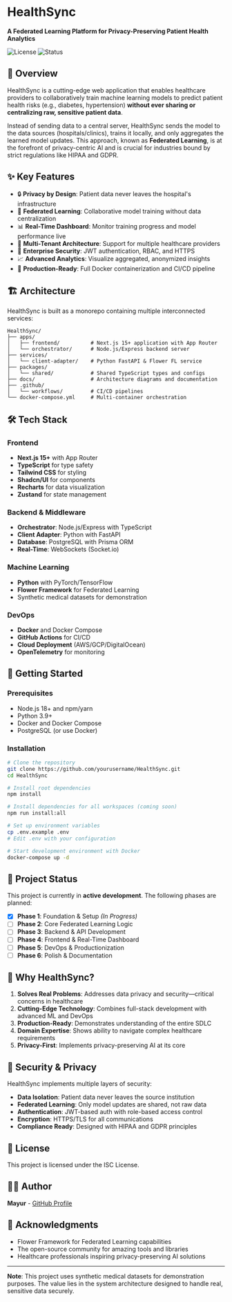 # HealthSync

**A Federated Learning Platform for Privacy-Preserving Patient Health Analytics**

![License](https://img.shields.io/badge/license-ISC-blue.svg)
![Status](https://img.shields.io/badge/status-in%20development-yellow.svg)

## 🚀 Overview

HealthSync is a cutting-edge web application that enables healthcare providers to collaboratively train machine learning models to predict patient health risks (e.g., diabetes, hypertension) **without ever sharing or centralizing raw, sensitive patient data**. 

Instead of sending data to a central server, HealthSync sends the model to the data sources (hospitals/clinics), trains it locally, and only aggregates the learned model updates. This approach, known as **Federated Learning**, is at the forefront of privacy-centric AI and is crucial for industries bound by strict regulations like HIPAA and GDPR.

## ✨ Key Features

- 🔒 **Privacy by Design**: Patient data never leaves the hospital's infrastructure
- 🤖 **Federated Learning**: Collaborative model training without data centralization
- 📊 **Real-Time Dashboard**: Monitor training progress and model performance live
- 🏥 **Multi-Tenant Architecture**: Support for multiple healthcare providers
- 🔐 **Enterprise Security**: JWT authentication, RBAC, and HTTPS
- 📈 **Advanced Analytics**: Visualize aggregated, anonymized insights
- 🐳 **Production-Ready**: Full Docker containerization and CI/CD pipeline

## 🏗️ Architecture

HealthSync is built as a monorepo containing multiple interconnected services:

```
HealthSync/
├── apps/
│   ├── frontend/          # Next.js 15+ application with App Router
│   └── orchestrator/      # Node.js/Express backend server
├── services/
│   └── client-adapter/    # Python FastAPI & Flower FL service
├── packages/
│   └── shared/            # Shared TypeScript types and configs
├── docs/                  # Architecture diagrams and documentation
├── .github/
│   └── workflows/         # CI/CD pipelines
└── docker-compose.yml     # Multi-container orchestration
```

## 🛠️ Tech Stack

### Frontend
- **Next.js 15+** with App Router
- **TypeScript** for type safety
- **Tailwind CSS** for styling
- **Shadcn/UI** for components
- **Recharts** for data visualization
- **Zustand** for state management

### Backend & Middleware
- **Orchestrator**: Node.js/Express with TypeScript
- **Client Adapter**: Python with FastAPI
- **Database**: PostgreSQL with Prisma ORM
- **Real-Time**: WebSockets (Socket.io)

### Machine Learning
- **Python** with PyTorch/TensorFlow
- **Flower Framework** for Federated Learning
- Synthetic medical datasets for demonstration

### DevOps
- **Docker** and Docker Compose
- **GitHub Actions** for CI/CD
- **Cloud Deployment** (AWS/GCP/DigitalOcean)
- **OpenTelemetry** for monitoring

## 🚦 Getting Started

### Prerequisites

- Node.js 18+ and npm/yarn
- Python 3.9+
- Docker and Docker Compose
- PostgreSQL (or use Docker)

### Installation

```bash
# Clone the repository
git clone https://github.com/yourusername/HealthSync.git
cd HealthSync

# Install root dependencies
npm install

# Install dependencies for all workspaces (coming soon)
npm run install:all

# Set up environment variables
cp .env.example .env
# Edit .env with your configuration

# Start development environment with Docker
docker-compose up -d
```

## 📖 Project Status

This project is currently in **active development**. The following phases are planned:

- [x] **Phase 1**: Foundation & Setup *(In Progress)*
- [ ] **Phase 2**: Core Federated Learning Logic
- [ ] **Phase 3**: Backend & API Development
- [ ] **Phase 4**: Frontend & Real-Time Dashboard
- [ ] **Phase 5**: DevOps & Productionization
- [ ] **Phase 6**: Polish & Documentation

## 🎯 Why HealthSync?

1. **Solves Real Problems**: Addresses data privacy and security—critical concerns in healthcare
2. **Cutting-Edge Technology**: Combines full-stack development with advanced ML and DevOps
3. **Production-Ready**: Demonstrates understanding of the entire SDLC
4. **Domain Expertise**: Shows ability to navigate complex healthcare requirements
5. **Privacy-First**: Implements privacy-preserving AI at its core

## 🔐 Security & Privacy

HealthSync implements multiple layers of security:

- **Data Isolation**: Patient data never leaves the source institution
- **Federated Learning**: Only model updates are shared, not raw data
- **Authentication**: JWT-based auth with role-based access control
- **Encryption**: HTTPS/TLS for all communications
- **Compliance Ready**: Designed with HIPAA and GDPR principles

## 📝 License

This project is licensed under the ISC License.

## 👨‍💻 Author

**Mayur** - [GitHub Profile](https://github.com/yourusername)

## 🙏 Acknowledgments

- Flower Framework for Federated Learning capabilities
- The open-source community for amazing tools and libraries
- Healthcare professionals inspiring privacy-preserving AI solutions

---

**Note**: This project uses synthetic medical datasets for demonstration purposes. The value lies in the system architecture designed to handle real, sensitive data securely.
